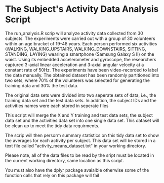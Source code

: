 # The Subject's Activity Data Analysis Script


The run_analysis.R scrip will analyze activity data collected from 30 subjects. The experiments were carried out with a group of 30 volunteers within an age bracket of 19-48 years. Each person performed six activities (WALKING, WALKING_UPSTAIRS, WALKING_DOWNSTAIRS, SITTING, STANDING, LAYING) wearing a smartphone (Samsung Galaxy S II) on the waist. Using its embedded accelerometer and gyroscope, the researchers captured 3-axial linear acceleration and 3-axial angular velocity at a constant rate of 50Hz. The experiments have been video-recorded to label the data manually. The obtained dataset has been randomly partitioned into two sets, where 70% of the volunteers was selected for generating the training data and 30% the test data. 

The original data sets were divided into two seperate sets of data, i.e., the training data set and the test data sets. In addition, the subject IDs and the activities names were each stored in seperate files

This script will merge the X and Y training and test data sets, the subject data set and the activities data set into one single data set. This dataset will be clean up to meet the tidy data requirments.

The scrip will then persorm summary statistics on this tidy data set to show the averages for each activity per subject. This data set will be stored in a text file called  "activity_means_dataset.txt" in your working directory.

Please note, all of the data files to be read by the sript must be located in the current working directory, same location as this script. 

You must also have the dplyr package avaialble otherwise some of the function calls that rely on this package will fail


